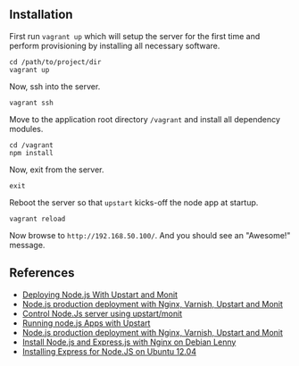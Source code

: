 Installation
------------

First run `vagrant up` which will setup the server for the first time and perform provisioning by installing all necessary software.

	cd /path/to/project/dir
	vagrant up

Now, ssh into the server.

	vagrant ssh

Move to the application root directory `/vagrant` and install all dependency modules.

	cd /vagrant
	npm install

Now, exit from the server.

	exit

Reboot the server so that `upstart` kicks-off the node app at startup.

	vagrant reload

Now browse to `http://192.168.50.100/`. And you should see an "Awesome!" message.


References
----------

- [Deploying Node.js With Upstart and Monit](http://howtonode.org/deploying-node-upstart-monit)
- [Node.js production deployment with Nginx, Varnish, Upstart and Monit](http://blog.dealspotapp.com/post/40184153657/node-js-production-deployment-with-nginx-varnish)
- [Control Node.Js server using upstart/monit](http://darktalker.com/2011/load-balancer-nodejs-startupmonit/)
- [Running node.js Apps with Upstart](https://github.com/cvee/node-upstart/blob/master/README.md)
- [Node.js production deployment with Nginx, Varnish, Upstart and Monit](http://blog.dealspotapp.com/post/40184153657/node-js-production-deployment-with-nginx-varnish)
- [Install Node.js and Express.js with Nginx on Debian Lenny](http://www.freshblurbs.com/blog/2011/05/07/install-node-js-and-express-js-nginx-debian-lenny.html)
- [Installing Express for Node.JS on Ubuntu 12.04](http://www.rubynginx.com/index.php/2012/10/02/installing-express-for-node-js-on-ubuntu-12-04/)
